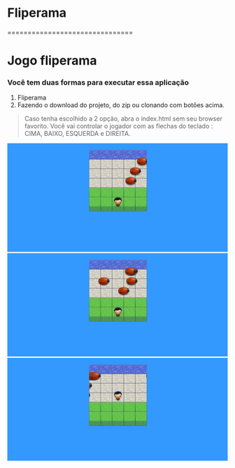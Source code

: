 # Fliperama
===============================

# Jogo fliperama

### Você tem duas formas para executar essa aplicação

1. Fliperama
2. Fazendo o download do projeto, do zip ou clonando com botões acima. 


> Caso tenha escolhido a 2 opção, abra o index.html sem seu browser favorito.
> Você vai controlar o jogador com as flechas do teclado : CIMA, BAIXO, ESQUERDA e DIREITA.

![fliperama1](images/fliperama-1.png)
![fliperama2](images/fliperama-2.png)
![fliperama3](images/fliperama-3.png)